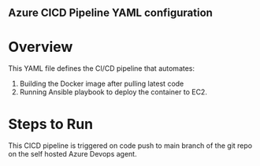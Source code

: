## Azure CICD Pipeline YAML configuration

# Overview
This YAML file defines the CI/CD pipeline that automates:
1. Building the Docker image after pulling latest code
2. Running Ansible playbook to deploy the container to EC2.

# Steps to Run
This CICD pipeline is triggered on code push to main branch of the git repo on the self hosted Azure Devops agent.